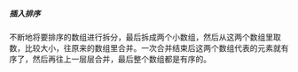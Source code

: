 ##### 插入排序

不断地将要排序的数组进行拆分，最后拆成两个小数组，然后从这两个数组里取数，比较大小，往原来的数组里合并。一次合并结束后这两个数组代表的元素就有序了，然后再往上一层层合并，最后整个数组都是有序的。
